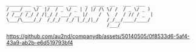 ```ascii
_________  __  ______  ___   _  ____  __   ___  ___
/ ___/ __ \/  |/  / _ \/ _ | / |/ /\ \/ /  / _ \/ _ )
/ /__/ /_/ / /|_/ / ___/ __ |/    /  \  /  / // / _  |
\___/\____/_/  /_/_/  /_/ |_/_/|_/   /_/__/____/____/
                                     /___/

```

https://github.com/au2nd/companydb/assets/50140505/0f8533d6-5af4-43a9-ab2b-e6d519793bf4

